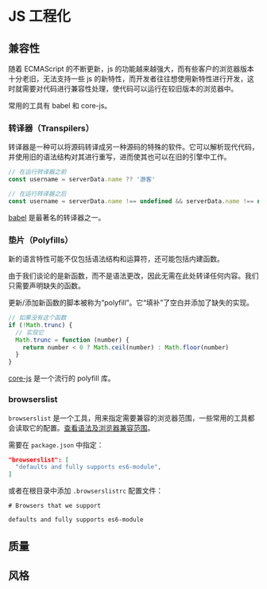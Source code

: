 # JS 工程化

## 兼容性

随着 ECMAScript 的不断更新，js 的功能越来越强大，而有些客户的浏览器版本十分老旧，无法支持一些 js 的新特性，而开发者往往想使用新特性进行开发，这时就需要对代码进行兼容性处理，使代码可以运行在较旧版本的浏览器中。

常用的工具有 babel 和 core-js。

### 转译器（Transpilers）

转译器是一种可以将源码转译成另一种源码的特殊的软件。它可以解析现代代码，并使用旧的语法结构对其进行重写，进而使其也可以在旧的引擎中工作。

```js
// 在运行转译器之前
const username = serverData.name ?? '游客'

// 在运行转译器之后
const username = serverData.name !== undefined && serverData.name !== null ? serverData.name : '游客'
```

[babel](https://www.babeljs.cn/) 是最著名的转译器之一。

### 垫片（Polyfills）

新的语言特性可能不仅包括语法结构和运算符，还可能包括内建函数。

由于我们谈论的是新函数，而不是语法更改，因此无需在此处转译任何内容。我们只需要声明缺失的函数。

更新/添加新函数的脚本被称为“polyfill”。它“填补”了空白并添加了缺失的实现。

```js
// 如果没有这个函数
if (!Math.trunc) {
  // 实现它
  Math.trunc = function (number) {
    return number < 0 ? Math.ceil(number) : Math.floor(number)
  }
}
```

[core-js](https://www.npmjs.com/package/core-js) 是一个流行的 polyfill 库。

### browserslist

`browserslist` 是一个工具，用来指定需要兼容的浏览器范围，一些常用的工具都会读取它的配置。[查看语法及浏览器兼容范围](https://browsersl.ist/)。

需要在 `package.json` 中指定：

```json
"browserslist": [
  "defaults and fully supports es6-module",
]
```

或者在根目录中添加 `.browserslistrc` 配置文件：

```
# Browsers that we support

defaults and fully supports es6-module
```

## 质量

## 风格
